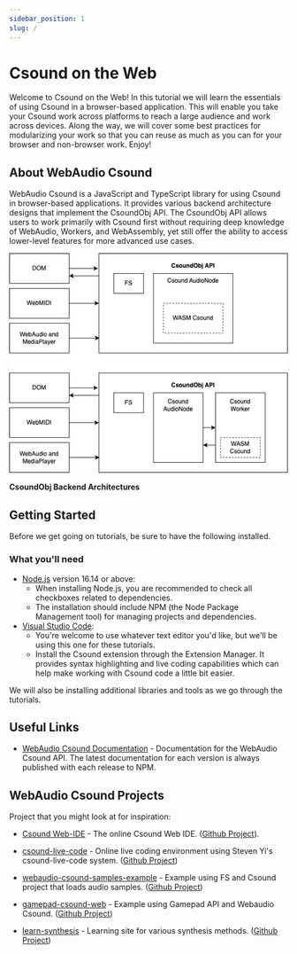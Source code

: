 ```yaml
---
sidebar_position: 1
slug: /
---
```


# Csound on the Web 

Welcome to Csound on the Web! In this tutorial we will learn the essentials of using Csound in a browser-based application. This will enable you take your Csound work across platforms to reach a large audience and work across devices. Along the way, we will cover some best practices for modularizing your work so that you can reuse as much as you can for your browser and non-browser work. Enjoy!

## About WebAudio Csound

WebAudio Csound is a JavaScript and TypeScript library for using Csound in browser-based applications. It provides various backend architecture designs that implement the CsoundObj API. The CsoundObj API allows users to work primarily with Csound first without requiring deep knowledge of WebAudio, Workers, and WebAssembly, yet still offer the ability to access lower-level features for more advanced use cases.

<p align="center" width="100%">
    <img src="img/WebAudioCsound.drawio.png"></img>
    <p><b>CsoundObj Backend Architectures</b></p>
</p>

## Getting Started

Before we get going on tutorials, be sure to have the following installed. 

### What you'll need

* [Node.js](https://nodejs.org/en/download/) version 16.14 or above:
  * When installing Node.js, you are recommended to check all checkboxes 
  related to dependencies.
  * The installation should include NPM (the Node Package Management tool) for managing projects and dependencies.
* [Visual Studio Code](https://code.visualstudio.com/):
  * You're welcome to use whatever text editor you'd like, but we'll be using this one for these tutorials. 
  * Install the Csound extension through the Extension Manager. It provides syntax highlighting and live coding capabilities which can help make working with Csound code a little bit easier. 

We will also be installing additional libraries and tools as we go through the tutorials. 

## Useful Links

* [WebAudio Csound Documentation](https://www.npmjs.com/package/@csound/browser) - Documentation for the WebAudio Csound API. The latest documentation for each version is always published with each release to NPM. 

## WebAudio Csound Projects

Project that you might look at for inspiration:

* [Csound Web-IDE](https://ide.csound.com) - The online Csound Web IDE. ([Github Project](https://github.com/csound/web-ide)).

* [csound-live-code](https://live.csound.com) - Online live coding environment using Steven Yi's csound-live-code system. ([Github Project](https://github.com/kunstmusik/csound-live-code))

* [webaudio-csound-samples-example](https://kunstmusik.github.io/webaudio-csound-samples-example/) - Example using FS and Csound project that loads audio samples. ([Github Project](https://github.com/kunstmusik/webaudio-csound-samples-example))

* [gamepad-csound-web](https://github.com/kunstmusik/gamepad-csound-web) - Example using Gamepad API and Webaudio Csound. ([Github Project](https://github.com/kunstmusik/gamepad-csound-web))

* [learn-synthesis](https://kunstmusik.github.io/learn-synthesis/) - Learning site for various synthesis methods. ([Github Project](https://github.com/kunstmusik/learn-synthesis))
